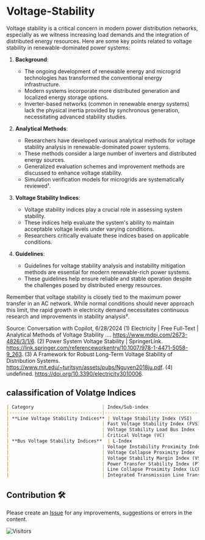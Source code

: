 # Voltage-Stability



Voltage stability is a critical concern in modern power distribution networks, especially as we witness increasing load demands and the integration of distributed energy resources. Here are some key points related to voltage stability in renewable-dominated power systems:

1. **Background**:
   - The ongoing development of renewable energy and microgrid technologies has transformed the conventional energy infrastructure.
   - Modern systems incorporate more distributed generation and localized energy storage options.
   - Inverter-based networks (common in renewable energy systems) lack the physical inertia provided by synchronous generation, necessitating advanced stability studies.

2. **Analytical Methods**:
   - Researchers have developed various analytical methods for voltage stability analysis in renewable-dominated power systems.
   - These methods consider a large number of inverters and distributed energy sources.
   - Generalized evaluation schemes and improvement methods are discussed to enhance voltage stability.
   - Simulation verification models for microgrids are systematically reviewed¹.

3. **Voltage Stability Indices**:
   - Voltage stability indices play a crucial role in assessing system stability.
   - These indices help evaluate the system's ability to maintain acceptable voltage levels under varying conditions.
   - Researchers critically evaluate these indices based on applicable conditions.

4. **Guidelines**:
   - Guidelines for voltage stability analysis and instability mitigation methods are essential for modern renewable-rich power systems.
   - These guidelines help ensure reliable and stable operation despite the challenges posed by distributed energy resources.

Remember that voltage stability is closely tied to the maximum power transfer in an AC network. While normal conditions should never approach this limit, the rapid growth in electricity demand necessitates continuous research and improvements in stability analysis².


Source: Conversation with Copilot, 6/28/2024
(1) Electricity | Free Full-Text | Analytical Methods of Voltage Stability .... https://www.mdpi.com/2673-4826/3/1/6.
(2) Power System Voltage Stability | SpringerLink. https://link.springer.com/referenceworkentry/10.1007/978-1-4471-5058-9_263.
(3) A Framework for Robust Long-Term Voltage Stability of Distribution Systems. https://www.mit.edu/~turitsyn/assets/pubs/Nguyen2018ju.pdf.
(4) undefined. https://doi.org/10.3390/electricity3010006.

## calassification of Volatge Indices



```markdown
| Category                         | Index/Sub-index                           | Objectives/Sub-objectives                                       |
|----------------------------------|-------------------------------------------|----------------------------------------------------------------|
| **Line Voltage Stability Indices** | Voltage Stability Index (VSI)             | Voltage stability assessment in RDS                            |
|                                  | Fast Voltage Stability Index (FVSI)       | Identifies weakest Bus; critical Line                          |
|                                  | Voltage Stability Load Bus Index (VSLBI)  | Collapse is local monitoring                                   |
|                                  | Critical Voltage (VC)                     | Specifies the minimum voltage where the system performs away from collapse |
| **Bus Voltage Stability Indices**  | L-Index                                   | Identifies potential voltage instability problems              |
|                                  | Voltage Instability Proximity Index (VIPI)| Assesses proximity to voltage collapse                         |
|                                  | Voltage Collapse Proximity Index (VCPI)   | Evaluates system's proximity to voltage collapse               |
|                                  | Voltage Stability Margin Index (VSMB)     | Evaluates stability margin and determines weak locations       |
|                                  | Power Transfer Stability Index (PTSI)     | Calculates the effect of adding additional equipment           |
|                                  | Line Collapse Proximity Index (LCPI)      | Identifies the relative flow of reactive and active power with ABCD |
|                                  | Integrated Transmission Line Transfer Index (ITLTI) | Adapted for larger systems, identifies the weakest line        |
```




## Contribution 🛠️

Please create an [Issue](https://github.com/sofyansurung/Voltage-Stability/issues) for any improvements, suggestions or errors in the content.

![Visitors](https://api.visitorbadge.io/api/visitors?path=https%3A%2F%2Fgithub.com%2Fop1i%2FVoltage-Stability&label=Visitor&countColor=%23263759)

